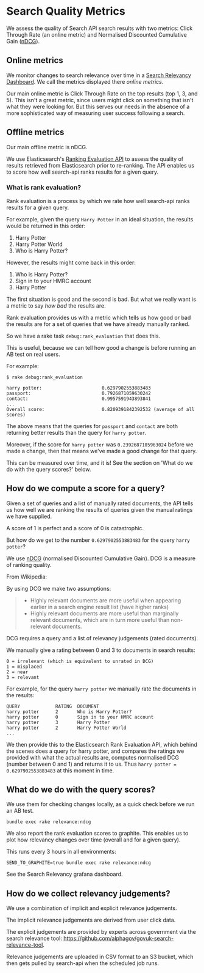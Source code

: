 # Search Quality Metrics

We assess the quality of Search API search results with two metrics:
Click Through Rate (an online metric) and Normalised Discounted Cumulative Gain
([nDCG][]).

## Online metrics

We monitor changes to search relevance over time in a [Search Relevancy Dashboard][].
We call the metrics displayed there *online metrics*.

Our main online metric is Click Through Rate on the top results
(top 1, 3, and 5). This isn't a great metric, since users might
click on something that isn't what they were looking for. But this
serves our needs in the absence of a more sophisticated way of
measuring user success following a search.

## Offline metrics

Our main offline metric is nDCG.

We use Elasticsearch's [Ranking Evaluation API](ranking_evaluation_api)
to assess the quality of results retrieved from Elasticsearch prior
to re-ranking.
The API enables us to score how well search-api ranks results for a given query.

### What is rank evaluation?

Rank evaluation is a process by which we rate how well search-api ranks results for
a given query.

For example, given the query `Harry Potter` in an ideal situation, the results
would be returned in this order:

1. Harry Potter
2. Harry Potter World
3. Who is Harry Potter?

However, the results might come back in this order:

1. Who is Harry Potter?
2. Sign in to your HMRC account
3. Harry Potter

The first situation is good and the second is bad. But what we really
want is a metric to say *how bad* the results are.

Rank evaluation provides us with a metric which tells us how good or bad
the results are for a set of queries that we have already manually ranked.

So we have a rake task `debug:rank_evaluation` that does this.

This is useful, because we can tell how good a change is before running an
AB test on real users.

For example:

```
$ rake debug:rank_evaluation

harry potter:                      0.6297902553883483
passport:                          0.7926871059630242
contact:                           0.9957591943893841
...
Overall score:                     0.8209391842392532 (average of all scores)
```

The above means that the queries for `passport` and `contact` are both
returning better results than the query for `harry potter`.

Moreover, if the score for `harry potter` was `0.2392687105963024` before
we made a change, then that means we've made a good change for that query.

This can be measured over time, and it is! See the section on 'What do we do
with the query scores?' below.

## How do we compute a score for a query?

Given a set of queries and a list of manually rated documents, the API tells
us how well we are ranking the results of queries given the manual ratings
we have supplied.

A score of 1 is perfect and a score of 0 is catastrophic.

But how do we get to the number `0.6297902553883483` for the query `harry potter`?

We use [nDCG][] (normalised Discounted Cumulative Gain). DCG is a measure of ranking quality.

From Wikipedia:

By using DCG we make two assumptions:

> - Highly relevant documents are more useful when appearing earlier in a search engine result list (have higher ranks)
> - Highly relevant documents are more useful than marginally relevant documents, which are in turn more useful than non-relevant documents.

DCG requires a query and a list of relevancy judgements (rated documents).

We manually give a rating between 0 and 3 to documents in search results:

```
0 = irrelevant (which is equivalent to unrated in DCG)
1 = misplaced
2 = near
3 = relevant
```

For example, for the query `harry potter` we manually rate the documents in the
results:

```
QUERY             RATING  DOCUMENT
harry potter      2       Who is Harry Potter?
harry potter      0       Sign in to your HMRC account
harry potter      3       Harry Potter
harry potter      2       Harry Potter World
...
```

We then provide this to the Elasticsearch Rank Evaluation API, which behind the
scenes does a query for harry potter, and compares the ratings we provided with
what the actual results are, computes normalised DCG (number between 0 and 1)
and returns it to us. Thus `harry potter = 0.6297902553883483` at this moment
in time.

## What do we do with the query scores?

We use them for checking changes locally, as a quick check before we run an AB
test.

```
bundle exec rake relevance:ndcg
```

We also report the rank evaluation scores to graphite.
This enables us to plot how relevancy changes over time (overall
  and for a given query).

This runs every 3 hours in all environments:
```
SEND_TO_GRAPHITE=true bundle exec rake relevance:ndcg
```

See the Search Relevancy grafana dashboard.

## How do we collect relevancy judgements?

We use a combination of implicit and explicit relevance judgements.

The implicit relevance judgements are derived from user click data.

The explicit judgements are provided by experts across government via
the search relevance tool: https://github.com/alphagov/govuk-search-relevance-tool.

Relevance judgements are uploaded in CSV format to an S3 bucket,
which then gets pulled by search-api when the scheduled job runs.

[ranking_evaluation_api]: https://www.elastic.co/guide/en/elasticsearch/reference/6.7/search-rank-eval.html#search-rank-eval
[nDCG]: https://en.wikipedia.org/wiki/Discounted_cumulative_gain
[search relevancy dashboard]: https://grafana.blue.production.govuk.digital/dashboard/file/search_relevancy.json?orgId=1

